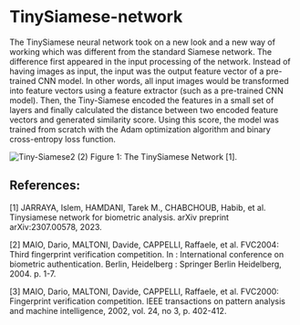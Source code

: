 # TinySiamese-network
The TinySiamese neural network took on a new look and a new way of working which was different from the standard Siamese network. The difference first appeared in the input processing of the network. 
Instead of having images as input, the input was the output feature vector of a pre-trained CNN model. In other words, all input images would be transformed into feature vectors using a feature extractor (such as a pre-trained CNN model).
Then, the Tiny-Siamese encoded the features in a small set of layers and finally calculated the distance between two encoded feature vectors and generated similarity score. Using this score, the model was trained from scratch with the Adam optimization algorithm and binary cross-entropy loss function.

![Tiny-Siamese2 (2)](https://github.com/Islem-Jarraya/TinySiamese-network/assets/79153028/d3774b70-9163-4e1b-9b98-b45a046b1135)
Figure 1: The TinySiamese Network [1].


## References:
[1] JARRAYA, Islem, HAMDANI, Tarek M., CHABCHOUB, Habib, et al. Tinysiamese network for biometric analysis. arXiv preprint arXiv:2307.00578, 2023.

[2] MAIO, Dario, MALTONI, Davide, CAPPELLI, Raffaele, et al. FVC2004: Third fingerprint verification competition. In : International conference on biometric authentication. Berlin, Heidelberg : Springer Berlin Heidelberg, 2004. p. 1-7.

[3] MAIO, Dario, MALTONI, Davide, CAPPELLI, Raffaele, et al. FVC2000: Fingerprint verification competition. IEEE transactions on pattern analysis and machine intelligence, 2002, vol. 24, no 3, p. 402-412.
